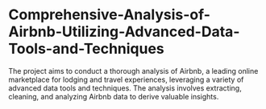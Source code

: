 # Comprehensive-Analysis-of-Airbnb-Utilizing-Advanced-Data-Tools-and-Techniques
The project aims to conduct a thorough analysis of Airbnb, a leading online marketplace for lodging and travel experiences, leveraging a variety of advanced data tools and techniques. The analysis involves extracting, cleaning, and analyzing Airbnb data to derive valuable insights.
